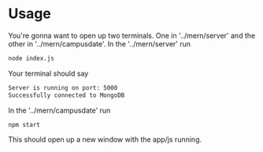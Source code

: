 # Usage
You're gonna want to open up two terminals. One in '../mern/server' and the other in '../mern/campusdate'.
In the '../mern/server' run 
```bash 
node index.js
```
Your terminal should say 
```bash
Server is running on port: 5000
Successfully connected to MongoDB
```

In the '../mern/campusdate' run 
```bash
npm start
```
This should open up a new window with the app/js running.
